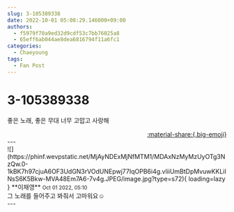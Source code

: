 ```yaml
---
slug: 3-105389338
date: 2022-10-01 05:08:29.146000+09:00
authors:
  - f5979f70a9ed32d9cdf53c7bb76025a8
  - 65eff6ab044ae8dea6816794f11a6fc1
categories:
  - Chaeyoung
tags:
  - Fan Post
---
```


# 3-105389338

<div class="post-container" markdown="1">
<div class="content-container md-sidebar__scrollwrap" markdown="1">

좋은 노래, 좋은 무대 너무 고맙고 사랑해

</div>
</div>

<div style="text-align: right;" markdown="1">
<a href="https://weverse.io/fromis9/fanpost/3-105389338" style="text-align: right;">:material-share:{.big-emoji}</a>
</div>
---

<div class="comments-container md-sidebar__scrollwrap" markdown="1">
<div class="comment" markdown="1">
<div class='id-container' markdown="1">
![](https://phinf.wevpstatic.net/MjAyNDExMjNfMTM1/MDAxNzMyMzUyOTg3NzQw.0-1kBK7h97cjuA6OF3UdGN3rVOdUNEpwj77IqOPB6i4g.vliiUmBtDpMvuwKKLiINsS6K5Bkw-MVA48Em7A6-7v4g.JPEG/image.jpg?type=s72){ loading=lazy }
**<span class="artist">이채영</span>** <small>Oct 01 2022, 05:10</small><br>
</div>
<div class='comment-body' markdown="1">
그 노래를 들어주고 봐줘서 고마워요☺️
</div>
</div>
</div>
---
